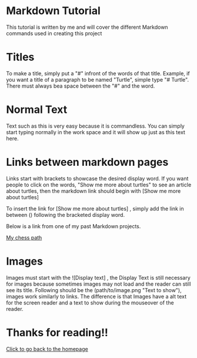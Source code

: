 # Markdown Tutorial

This tutorial is written by me and will cover the different Markdown commands used in creating this project

# Titles

To make a title, simply put a "#" infront of the words of that title. Example, if you want a title of a paragraph to be named "Turtle", simple type "# Turtle". There must always bea  space between the "#" and the word.

# Normal Text

Text such as this is very easy because it is commandless. You can simply start typing normally in the work space and it will show up just as this text here.

# Links between markdown pages

Links start with brackets to showcase the desired display word. If you want people to click on the words, "Show me more about turtles" to see an article about turtles, then the markdown link should begin with [Show me more about turtles]

To insert the link for [Show me more about turtles] , simply add the link in between () following the bracketed display word. 

Below is a link from one of my past Markdown projects.

[My chess path](https://github.com/coleblakeman01/Final-Project-IT-1000/blob/main/Chess.md)

# Images

Images must start with the ![Display text] , the Display Text is still necessary for images because sometimes images may not load and the reader can still see its title. Following should be the (path/to/image.png "Text to show"), images work similarly to links. The difference is that Images have a alt text for the screen reader and a text to show during the mouseover of the reader.

# Thanks for reading!! 

[Click to go back to the homepage](https://github.com/coleblakeman01/README.MD.git)
